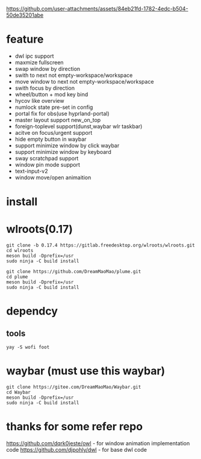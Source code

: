
https://github.com/user-attachments/assets/84eb21fd-1782-4edc-b504-50de35201abe



# feature
- dwl ipc support
- maxmize fullscreen
- swap window by direction
- swith to next not empty-workspace/workspace
- move window to next not empty-workspace/workspace
- swith focus by direction
- wheel/button + mod key bind
- hycov like overview
- numlock state pre-set in config
- portal fix for obs(use hyprland-portal)
- master layout support new_on_top
- foreign-toplevel support(dunst,waybar wlr taskbar)
- acitve on focus/urgent support
- hide empty button in waybar
- support minimize window by click waybar
- support minimize window by keyboard
- sway scratchpad support 
- window pin mode support
- text-input-v2
- window move/open animaition


# install 
# wlroots(0.17)
```
git clone -b 0.17.4 https://gitlab.freedesktop.org/wlroots/wlroots.git
cd wlroots
meson build -Dprefix=/usr
sudo ninja -C build install

git clone https://github.com/DreamMaoMao/plume.git
cd plume
meson build -Dprefix=/usr
sudo ninja -C build install

```
# dependcy

## tools
```
yay -S wofi foot

```
# waybar (must use this waybar)
```
git clone https://gitee.com/DreamMaoMao/Waybar.git
cd Waybar
meson build -Dprefix=/usr
sudo ninja -C build install
```

# thanks for some refer repo 
https://github.com/dqrk0jeste/owl - for window animation implementation code
https://github.com/djpohly/dwl - for base dwl code

